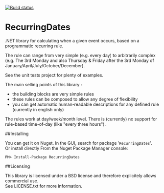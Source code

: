 [![Build status](https://ci.appveyor.com/api/projects/status/g4svu8vmli7tfqp0?svg=true)](https://ci.appveyor.com/project/cristian-diaconescu/recurringdates)

# RecurringDates

.NET library for calculating when a given event occurs, based on a programmatic recurring rule.
 
The rule can range from very simple (e.g. every day) to arbitrarily complex (e.g. The 3rd Monday and also Thursday & Friday after the 3rd Monday of January/April/July/October/December).

See the unit tests project for plenty of examples.

The main selling points of this library :
- the building blocks are very simple rules
- these rules can be composed to allow any degree of flexibility
- you can get automatic human-readable descriptions for any defined rule (currently in english only)

The rules work at day/week/month level. There is (currently) no support for rule-based time-of-day (like "every three hours").

##Installing

You can get it on Nuget. In the GUI, search for package '`RecurringDates`'.  
Or install directly From the Nuget Package Manager console:

```
PM> Install-Package RecurringDates
```
##Licensing

This library is licensed under a BSD license and therefore explicitely allows commercial use.  
See LICENSE.txt for more information.
